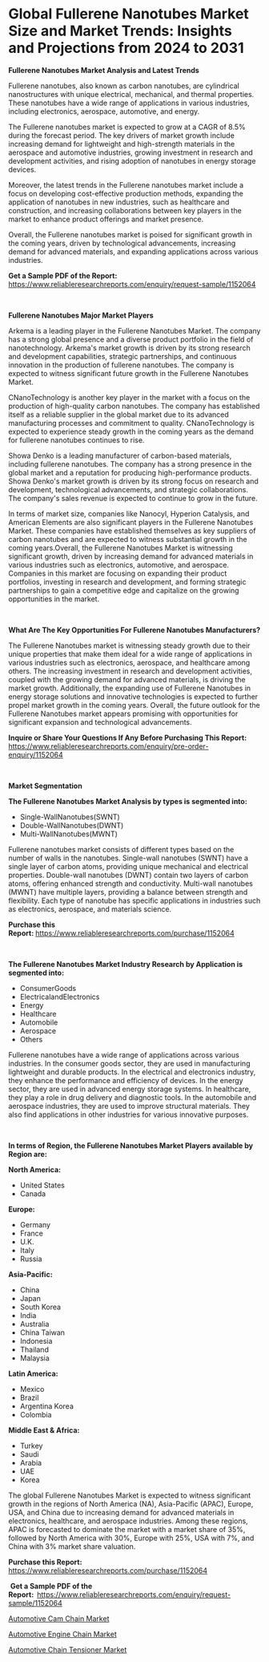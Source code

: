 <p><h1>Global Fullerene Nanotubes Market Size and Market Trends: Insights and Projections from 2024 to 2031</h1></p><p><strong>Fullerene Nanotubes Market Analysis and Latest Trends</strong></p>
<p><p>Fullerene nanotubes, also known as carbon nanotubes, are cylindrical nanostructures with unique electrical, mechanical, and thermal properties. These nanotubes have a wide range of applications in various industries, including electronics, aerospace, automotive, and energy.</p><p>The Fullerene nanotubes market is expected to grow at a CAGR of 8.5% during the forecast period. The key drivers of market growth include increasing demand for lightweight and high-strength materials in the aerospace and automotive industries, growing investment in research and development activities, and rising adoption of nanotubes in energy storage devices.</p><p>Moreover, the latest trends in the Fullerene nanotubes market include a focus on developing cost-effective production methods, expanding the application of nanotubes in new industries, such as healthcare and construction, and increasing collaborations between key players in the market to enhance product offerings and market presence.</p><p>Overall, the Fullerene nanotubes market is poised for significant growth in the coming years, driven by technological advancements, increasing demand for advanced materials, and expanding applications across various industries.</p></p>
<p><strong>Get a Sample PDF of the Report:&nbsp;</strong> <a href="https://www.reliableresearchreports.com/enquiry/request-sample/1152064">https://www.reliableresearchreports.com/enquiry/request-sample/1152064</a></p>
<p>&nbsp;</p>
<p><strong>Fullerene Nanotubes Major Market Players</strong></p>
<p><p>Arkema is a leading player in the Fullerene Nanotubes Market. The company has a strong global presence and a diverse product portfolio in the field of nanotechnology. Arkema's market growth is driven by its strong research and development capabilities, strategic partnerships, and continuous innovation in the production of fullerene nanotubes. The company is expected to witness significant future growth in the Fullerene Nanotubes Market.</p><p>CNanoTechnology is another key player in the market with a focus on the production of high-quality carbon nanotubes. The company has established itself as a reliable supplier in the global market due to its advanced manufacturing processes and commitment to quality. CNanoTechnology is expected to experience steady growth in the coming years as the demand for fullerene nanotubes continues to rise.</p><p>Showa Denko is a leading manufacturer of carbon-based materials, including fullerene nanotubes. The company has a strong presence in the global market and a reputation for producing high-performance products. Showa Denko's market growth is driven by its strong focus on research and development, technological advancements, and strategic collaborations. The company's sales revenue is expected to continue to grow in the future.</p><p>In terms of market size, companies like Nanocyl, Hyperion Catalysis, and American Elements are also significant players in the Fullerene Nanotubes Market. These companies have established themselves as key suppliers of carbon nanotubes and are expected to witness substantial growth in the coming years.Overall, the Fullerene Nanotubes Market is witnessing significant growth, driven by increasing demand for advanced materials in various industries such as electronics, automotive, and aerospace. Companies in this market are focusing on expanding their product portfolios, investing in research and development, and forming strategic partnerships to gain a competitive edge and capitalize on the growing opportunities in the market.</p></p>
<p>&nbsp;</p>
<p><strong>What Are The Key Opportunities For Fullerene Nanotubes Manufacturers?</strong></p>
<p><p>The Fullerene Nanotubes market is witnessing steady growth due to their unique properties that make them ideal for a wide range of applications in various industries such as electronics, aerospace, and healthcare among others. The increasing investment in research and development activities, coupled with the growing demand for advanced materials, is driving the market growth. Additionally, the expanding use of Fullerene Nanotubes in energy storage solutions and innovative technologies is expected to further propel market growth in the coming years. Overall, the future outlook for the Fullerene Nanotubes market appears promising with opportunities for significant expansion and technological advancements.</p></p>
<p><strong>Inquire or Share Your Questions If Any Before Purchasing This Report:</strong> <a href="https://www.reliableresearchreports.com/enquiry/pre-order-enquiry/1152064">https://www.reliableresearchreports.com/enquiry/pre-order-enquiry/1152064</a></p>
<p>&nbsp;</p>
<p><strong>Market Segmentation</strong></p>
<p><strong>The Fullerene Nanotubes Market Analysis by types is segmented into:</strong></p>
<p><ul><li>Single-WallNanotubes(SWNT)</li><li>Double-WallNanotubes(DWNT)</li><li>Multi-WallNanotubes(MWNT)</li></ul></p>
<p><p>Fullerene nanotubes market consists of different types based on the number of walls in the nanotubes. Single-wall nanotubes (SWNT) have a single layer of carbon atoms, providing unique mechanical and electrical properties. Double-wall nanotubes (DWNT) contain two layers of carbon atoms, offering enhanced strength and conductivity. Multi-wall nanotubes (MWNT) have multiple layers, providing a balance between strength and flexibility. Each type of nanotube has specific applications in industries such as electronics, aerospace, and materials science.</p></p>
<p><strong>Purchase this Report:&nbsp;</strong><a href="https://www.reliableresearchreports.com/purchase/1152064">https://www.reliableresearchreports.com/purchase/1152064</a></p>
<p>&nbsp;</p>
<p><strong>The Fullerene Nanotubes Market Industry Research by Application is segmented into:</strong></p>
<p><ul><li>ConsumerGoods</li><li>ElectricalandElectronics</li><li>Energy</li><li>Healthcare</li><li>Automobile</li><li>Aerospace</li><li>Others</li></ul></p>
<p><p>Fullerene nanotubes have a wide range of applications across various industries. In the consumer goods sector, they are used in manufacturing lightweight and durable products. In the electrical and electronics industry, they enhance the performance and efficiency of devices. In the energy sector, they are used in advanced energy storage systems. In healthcare, they play a role in drug delivery and diagnostic tools. In the automobile and aerospace industries, they are used to improve structural materials. They also find applications in other industries for various innovative purposes.</p></p>
<p>&nbsp;</p>
<p><strong>In terms of Region, the Fullerene Nanotubes Market Players available by Region are:</strong></p>
<p>
    <p> <strong> North America: </strong>
        <ul>
            <li>United States</li>
            <li>Canada</li>
        </ul>
        </p> 
    <p> <strong> Europe: </strong>
        <ul>
            <li>Germany</li>
            <li>France</li>
            <li>U.K.</li>
            <li>Italy</li>
            <li>Russia</li>
        </ul>
        </p> 
    <p> <strong> Asia-Pacific: </strong>
        <ul>
            <li>China</li>
            <li>Japan</li>
            <li>South Korea</li>
            <li>India</li>
            <li>Australia</li>
            <li>China Taiwan</li>
            <li>Indonesia</li>
            <li>Thailand</li>
            <li>Malaysia</li>
        </ul>
        </p> 
    <p> <strong> Latin America: </strong>
        <ul>
            <li>Mexico</li>
            <li>Brazil</li>
            <li>Argentina Korea</li>
            <li>Colombia</li>
        </ul>
        </p> 
    <p> <strong> Middle East & Africa: </strong>
        <ul>
            <li>Turkey</li>
            <li>Saudi</li>
            <li>Arabia</li>
            <li>UAE</li>
            <li>Korea</li>
        </ul>
    </p>
    </p>
<p><p>The global Fullerene Nanotubes Market is expected to witness significant growth in the regions of North America (NA), Asia-Pacific (APAC), Europe, USA, and China due to increasing demand for advanced materials in electronics, healthcare, and aerospace industries. Among these regions, APAC is forecasted to dominate the market with a market share of 35%, followed by North America with 30%, Europe with 25%, USA with 7%, and China with 3% market share valuation.</p></p>
<p><strong>Purchase this Report: </strong><a href="https://www.reliableresearchreports.com/purchase/1152064">https://www.reliableresearchreports.com/purchase/1152064</a></p>
<p>&nbsp;<strong>Get a Sample PDF of the Report:&nbsp;&nbsp;</strong><a href="https://www.reliableresearchreports.com/enquiry/request-sample/1152064">https://www.reliableresearchreports.com/enquiry/request-sample/1152064</a></p>
<p><strong></strong></p>
<p><p><a href="https://view.publitas.com/reportprime-1/automotive-cam-chain-market-size-share-trends-analysis-report-by-material-by-type-by-end-user-by-region-and-segment-forecasts-2023-2030/">Automotive Cam Chain Market</a></p><p><a href="https://view.publitas.com/reportprime-1/automotive-engine-chain-market-size-furnishes-valuable-information-encompassing-market-share-market-trends-and-projections-spanning-from-2023-to-2030/">Automotive Engine Chain Market</a></p><p><a href="https://view.publitas.com/reportprime-1/automotive-chain-tensioner-market-research-report-forecasted-for-period-from-2023-2030-by-market-type-market-application-and-region/">Automotive Chain Tensioner Market</a></p></p>